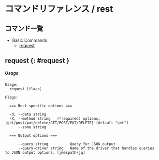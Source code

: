 # コマンドリファレンス / rest

## コマンド一覧

- Basic Commands
    - [request](#request)


## request {: #request }

##### Usage
```console
Usage:
  request [flags]

Flags:

  === Rest-specific options ===

  -d, --data string     
  -X, --method string   (*required) options: [get/post/put/delete/GET/POST/PUT/DELETE] (default "get")
      --zone string     

  === Output options ===

      --query string          Query for JSON output
      --query-driver string   Name of the driver that handles queries to JSON output options: [jmespath/jq]

```



